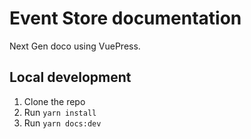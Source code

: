 # Event Store documentation

Next Gen doco using VuePress.

## Local development

1. Clone the repo
2. Run `yarn install`
3. Run `yarn docs:dev`
